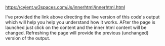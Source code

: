 https://cyient.w3spaces.com/Js/innerhtml/innerhtml.html

I've provided the link above directing the live version of this code's output which will help you help you understand how it works.
AFter the page is launched just click on the content and the inner html content will be changed.
Refreshing the page will provide the previous (unchanged) version of the output.
